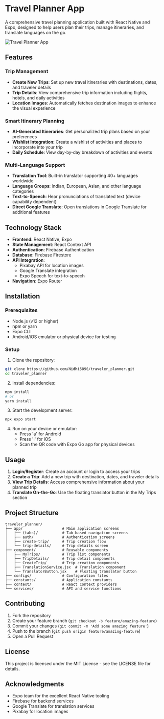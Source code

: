 # Travel Planner App

A comprehensive travel planning application built with React Native and Expo, designed to help users plan their trips, manage itineraries, and translate languages on the go.

![Travel Planner App](https://via.placeholder.com/800x400/4682B4/FFFFFF?text=Travel+Planner+App)

## Features

### Trip Management

- **Create New Trips**: Set up new travel itineraries with destinations, dates, and traveler details
- **Trip Details**: View comprehensive trip information including flights, hotels, and daily activities
- **Location Images**: Automatically fetches destination images to enhance the visual experience

### Smart Itinerary Planning

- **AI-Generated Itineraries**: Get personalized trip plans based on your preferences
- **Wishlist Integration**: Create a wishlist of activities and places to incorporate into your trip
- **Daily Schedule**: View day-by-day breakdown of activities and events

### Multi-Language Support

- **Translation Tool**: Built-in translator supporting 40+ languages worldwide
- **Language Groups**: Indian, European, Asian, and other language categories
- **Text-to-Speech**: Hear pronunciations of translated text (device capability dependent)
- **Direct Google Translate**: Open translations in Google Translate for additional features

## Technology Stack

- **Frontend**: React Native, Expo
- **State Management**: React Context API
- **Authentication**: Firebase Authentication
- **Database**: Firebase Firestore
- **API Integration**:
  - Pixabay API for location images
  - Google Translate integration
  - Expo Speech for text-to-speech
- **Navigation**: Expo Router

## Installation

### Prerequisites

- Node.js (v12 or higher)
- npm or yarn
- Expo CLI
- Android/iOS emulator or physical device for testing

### Setup

1. Clone the repository:

```bash
git clone https://github.com/Nidhi5896/traveler_planner.git
cd traveler_planner
```

2. Install dependencies:

```bash
npm install
# or
yarn install
```

3. Start the development server:

```bash
npx expo start
```

4. Run on your device or emulator:
   - Press 'a' for Android
   - Press 'i' for iOS
   - Scan the QR code with Expo Go app for physical devices

## Usage

1. **Login/Register**: Create an account or login to access your trips
2. **Create a Trip**: Add a new trip with destination, dates, and traveler details
3. **View Trip Details**: Access comprehensive information about your planned trip
4. **Translate On-the-Go**: Use the floating translator button in the My Trips section

## Project Structure

```
traveler_planner/
├── app/                  # Main application screens
│   ├── (tabs)/           # Tab-based navigation screens
│   ├── auth/             # Authentication screens
│   ├── create-trip/      # Trip creation flow
│   └── trip-details/     # Trip details screen
├── component/            # Reusable components
│   ├── MyTrips/          # Trip list components
│   ├── TripDetails/      # Trip detail components
│   ├── CreateTrip/       # Trip creation components
│   ├── TranslationService.jsx  # Translation component
│   └── TranslatorButton.jsx    # Floating translator button
├── configs/              # Configuration files
├── constants/            # Application constants
├── context/              # React Context providers
└── services/             # API and service functions
```

## Contributing

1. Fork the repository
2. Create your feature branch (`git checkout -b feature/amazing-feature`)
3. Commit your changes (`git commit -m 'Add some amazing feature'`)
4. Push to the branch (`git push origin feature/amazing-feature`)
5. Open a Pull Request

## License

This project is licensed under the MIT License - see the LICENSE file for details.

## Acknowledgments

- Expo team for the excellent React Native tooling
- Firebase for backend services
- Google Translate for translation services
- Pixabay for location images
